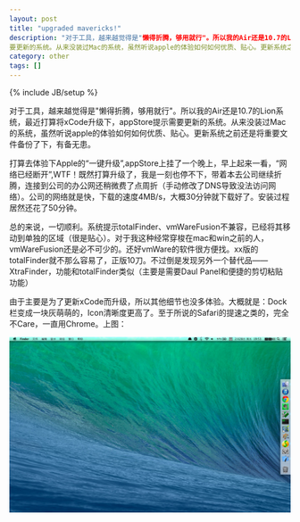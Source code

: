 ```yaml
---
layout: post
title: "upgraded mavericks!"
description: "对于工具，越来越觉得是"懒得折腾，够用就行"。所以我的Air还是10.7的Lion系统，最近打算将xCode升级下，appStore提示需
要更新的系统。从来没装过Mac的系统，虽然听说apple的体验如何如何优质、贴心。更新系统之前还是将重要文件备份了下，有备无患。"
category: other
tags: []
---
```

{% include JB/setup %}

对于工具，越来越觉得是"懒得折腾，够用就行"。所以我的Air还是10.7的Lion系统，最近打算将xCode升级下，appStore提示需要更新的系统。从来没装过Mac的系统，虽然听说apple的体验如何如何优质、贴心。更新系统之前还是将重要文件备份了下，有备无患。

打算去体验下Apple的“一键升级”,appStore上挂了一个晚上，早上起来一看，“网络已经断开”,WTF！既然打算升级了，我是一刻也停不下，带着本去公司继续折腾，连接到公司的办公网还稍微费了点周折（手动修改了DNS导致没法访问网络）。公司的网络就是快，下载的速度4MB/s，大概30分钟就下载好了。安装过程居然还花了50分钟。

总的来说，一切顺利。系统提示totalFinder、vmWareFusion不兼容，已经将其移动到单独的区域（很是贴心）。对于我这种经常穿梭在mac和win之前的人，vmWareFusion还是必不可少的。还好vmWare的软件很方便找。xx版的totalFinder就不那么容易了，正版10刀。不过倒是发现另外一个替代品——XtraFinder，功能和totalFinder类似（主要是需要Daul Panel和便捷的剪切粘贴功能）

由于主要是为了更新xCode而升级，所以其他细节也没多体验。大概就是：Dock栏变成一块灰萌萌的，Icon清晰度更高了。至于所说的Safari的提速之类的，完全不Care，一直用Chrome。上图：

![mavericks_cap1](/images/mavericks1.jpg)
